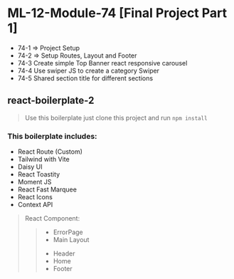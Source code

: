 # ML-12-Module-74 [Final Project Part 1]

* 74-1 => Project Setup
* 74-2 => Setup Routes, Layout and Footer 
* 74-3 Create simple Top Banner react responsive carousel
* 74-4 Use swiper JS to create a category Swiper
* 74-5 Shared section title for different sections


## react-boilerplate-2

> Use this boilerplate just clone this project and run `npm install`

### This boilerplate includes:

* React Route (Custom)
* Tailwind with Vite
* Daisy UI
* React Toastity
* Moment JS
* React Fast Marquee
* React Icons
* Context API

> React Component:
>> - ErrorPage
>> - Main Layout
>> + Header
>> + Home
>> + Footer
